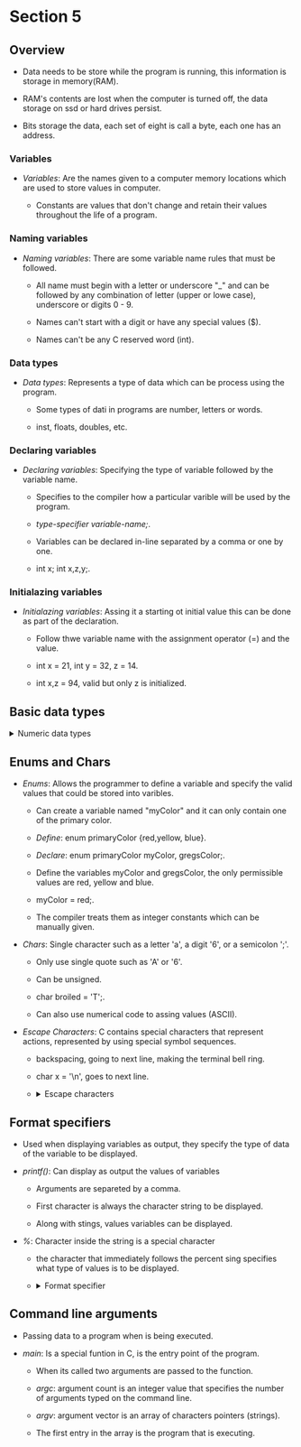# Section 5

## Overview

- Data needs to be store while the program is running, this information is 
  storage in memory(RAM).

- RAM's contents are lost when the computer is turned off, the data storage 
  on ssd or hard drives persist.

- Bits storage the data, each set of eight is call a byte, each one has an 
  address.


### Variables

- *Variables*: Are the names given to a computer memory locations which are 
  used to store values in computer.

    - Constants are values that don't change and retain their values throughout 
    the life of a program.


### Naming variables
- *Naming variables*: There are some variable name rules that must be followed.

    - All name must begin with a letter or underscore "_" and can be followed by
    any combination of letter (upper or lowe case), underscore or digits 0 - 9.

    - Names can't start with a digit or have any special values ($).

    - Names can't be any C reserved word (int). 

### Data types
- *Data types*: Represents a type of data which can be process using the program.

    - Some types of dati in programs are number, letters or words.

    - inst, floats, doubles, etc.

### Declaring variables
- *Declaring variables*: Specifying the type of variable followed by the variable
  name.

    - Specifies to the compiler how a particular varible will be used by the 
    program.

    - *type-specifier variable-name;*.

    - Variables can be declared in-line separated by a comma or one by one. 

    - int x; int x,z,y;.

### Initialazing variables
- *Initialazing variables*: Assing it a starting ot initial value this can be done
  as part of the declaration.

    - Follow thwe variable name with the assignment operator (=) and the value.

    - int x = 21, int y = 32, z = 14.

    - int x,z = 94, valid but only z is initialized.
</details>

## Basic data types

<details>
<summary>Numeric data types</summary>

### Int
- *int*: Containt integral values only (values that dont containt decimal).
  
    - A minus sign precedint indicates that the value is negative.

    - Can be positive, negative or zero.

    - Can be expressed in hexadecimal (base 16) notation.

    - No embedded spaces are permitted between numbers.

    - Values larger than 999 cannot be expressed ussing commas.

### Float
- *float*: Store floating-point numbers (values that containt decimal places).

    - Can storage negative values such as -.0001.

    - Can also be expressed in scientific notation.

### Double
- *double*: Same as type float, only with roughly twice the precision.

    - Used whenever the range provided by a float variable is not suficient.

    - Can store twice as many significant digits.

    - Most computer represent double values using 64 bits.

    - All floating points constants are taken as double values by the compiler.

    - To explicitly express a float constant use an f at the end of it.

### Keywoords
- C offers three adjectives keywoords to modify the basic integer, doubles, float.

    - *Short*: Uses less storage than an int, saving space when space is limited.

    - *Long*: Use more storage thatn int, this enabling to express larger numbers.

    - *Unsign*: A int that have nonnegative values.  

### Bool
- *_Bool/bool*: Store just the value 0 or 1.

    - Indicate binary choises.

    - *0*: False value.

    - *1*: Indicates a true value.

- The difference between the types is in the amount of memory they occupy and 
  the range of the values.

    - The amount of storage that is allocated to store a particular type of data.

    - Depends on the computer is beeing run.

    - An int might take up 32 bits on one computer, or perhaps it might be store
    in 64.
</details>

## Enums and Chars

- *Enums*: Allows the programmer to define a variable and specify the valid values
  that could be stored into varibles.

    - Can create a variable named "myColor" and it can only contain one of the 
    primary color.

    - *Define*: enum primaryColor {red,yellow, blue}. 

    - *Declare*: enum primaryColor myColor, gregsColor;.

    - Define the variables myColor and gregsColor, the only permissible values are
    red, yellow and blue.

    - myColor = red;.

    - The compiler treats them as integer constants which can be manually given.

- *Chars*: Single character such as a letter 'a', a digit '6', or a semicolon ';'.

    - Only use single quote such as 'A' or '6'.

    - Can be unsigned.

    - char broiled = 'T';.

    - Can also use numerical code to assing values (ASCII).

- *Escape Characters*: C contains special characters that represent actions, 
  represented by using special symbol sequences.

    - backspacing, going to next line, making the terminal bell ring.

    - char x = '\n', goes to next line.

    - <details>
      <summary>Escape characters</summary>

      - *\a*: Alert (ANSI C).

      - *\b*: Backspace.

      - *\f*: Form feed.

      - *\n*: Newline.

      - *\r*: Carriage return.

      - *\t*: Horizontal tab.

      - *\v*: Vertical tab.

      - *\\*: Backlash( \ ).

      - \'*: Single quote( ' ).

      - *\"*: Double quote( " ).

      - *\?*: Question mark ( ? ).

      - *0oo*: Octal value (o represents an octal digit).

      - *xhh*: Hexadecimal value(h represents a hexadecimal digit).
      </details>

## Format specifiers

- Used when displaying variables as output, they specify the type of data of the
  variable to be displayed.

- *printf()*: Can display as output the values of variables

    - Arguments are separeted by a comma.
    
    - First character is always the character string to be displayed. 
    
    - Along with stings, values variables can be displayed.

- *%*: Character inside the string is a special character

    - the character that immediately follows the percent sing specifies
    what type of values is to be displayed.

    - <details>
      <summary>Format specifier</summary>

        | Type | Constant Examples | printf chars |
        | --- | --- | --- |
        | char | 'a', 'n' | %c |
        | --- | --- | --- |
        | _Bool | 0, 1 | %i, %u |
        | --- | --- | --- |
        | short int | - | %hi, %hx, %ho |
        | --- | --- | --- |
        | unsigned short int | - | %hu, %hx, %ho |
        | --- | --- | --- |
        | int | 12, -97, OxFFE0 | %i, %x, %o |
        | --- | --- | --- |
        | unsigned int | 12u, 100u, 0XFFU | %u, %x, %o |
        | --- | --- | --- |
        | long int | 12L, -2001, 0xffffL | %li, %lx, %lo |
        | --- | --- | --- |
        | unsigned long int | 12UL, 100ul, 0xffeeUL | %lu, %lx, %lo |
        | --- | --- | --- |
        | long long int | 0xe5e5e5e5LL, 500ll | %lli, %llx, %llo |
        | --- | --- | --- |
        | unsigned long long int | 12ull, 0xffeeULL | %llu, %llx, %llo |
        | --- | --- | --- |
        | float | 12.35f, 3.1e-5f, 0x1.5p10, 0x1P-1| %f, %e, %g, %a |
        | --- | --- | --- |
        | double | 12.34, 3.1e-5f, 0x.1p3 | %f, %e, %g, %a |
        | --- | --- | --- |
        | long double | 12.341, 3.1e-5l | %Lf, %Le, %Lg |
      </details>

## Command line arguments

- Passing data to a program when is being executed.

- *main*: Is a special funtion in C, is the entry point of the program.

    - When its called two arguments are passed to the function.

    - *argc*: argument count is an integer value that specifies the number of
    arguments typed on the command line.

    - *argv*: argument vector is an array of characters pointers (strings).

    - The first entry in the array is the program that is executing. 